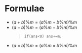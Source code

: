 # Formulae
- $(a+b)\%m=(a\%m+b\%m)\%m$
- $(a-b)\%m=(a\%m-b\%m)\%m$
  > `if(ans<0) ans+=m;`
- $(a\times b)\%m=(a\%m\times b\%m)\%m$